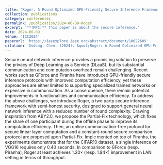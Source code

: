 ```yaml
---
title: "Roger: A Round Optimized GPU-Friendly Secure Inference Framework"
collection: publications
category: conferences
permalink: /publication/2024-06-09-Roger
excerpt: '**(MPC)** This paper is about the secure inference.'
date: 2024-06-09
venue: 'ICC2024'
paperurl: 'https://ieeexplore.ieee.org/abstract/document/10622609'
citation: 'Xudong, Chen. (2024). &quot;Roger: A Round Optimized GPU-Friendly Secure Inference Framework.&quot; <i>ICC2024</i>.'
---
```


Secure neural network inference provides a promis ing solution to preserve the privacy of Deep Learning as a Service (DLaaS), but its substantial communication and com putation overhead remain challenging. Recent works such as GForce and Piranha have introduced GPU-friendly secure inference protocols with improved computation efficiency, yet these approaches are either limited to supporting specialized trained networks or expensive in communication. As a conse quence, there remain potential improvements in functionalities and communication efficiency. To address the above challenges, we introduce Roger, a two party secure inference framework with semi-honest security, designed to support general neural network inference with a reduced number of round complexity. Drawing inspiration from ABY2.0, we propose the Partial-Fix technology, which fixes the share of one participant during the offline phase to improve its computation efficiency. Then, an online communication-free protocol for secure linear layer computation and a constant-round secure comparison protocol are proposed upon Partial-Fix. Imple mented on top of Piranha, the experiments demonstrate that for the CIFAR10 dataset, a single inference on VGG16 requires only 0.40 seconds. In comparison to GForce (resp. Piranha), Roger at least achieves 1.20× (resp. 1.94×) improvement in LAN setting in terms of throughput.
